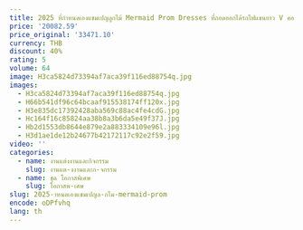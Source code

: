 ```yaml
---
title: 2025 ที่กําหนดเองแชมเปญลูกไม้ Mermaid Prom Dresses ที่ถอดออกได้รถไฟแขนยาว V คอชุดราตรี Robe De Soiree
price: '20082.59'
price_original: '33471.10'
currency: THB
discount: 40%
rating: 5
volume: 64
image: H3ca5824d73394af7aca39f116ed88754q.jpg
images:
  - H3ca5824d73394af7aca39f116ed88754q.jpg
  - H66b541df96c64bcaaf915538174ff120x.jpg
  - H3e835dc17392428aba569c88ac4fe4cdG.jpg
  - Hc164f16c85824aa38b8a3b6da5e49f37J.jpg
  - Hb2d1553db8644e879e2a883334109e96l.jpg
  - H3d1ae1de12b24677b42172117c92e2f59.jpg
video: ''
categories:
  - name: งานแต่งงานและกิจกรรม
    slug: งานแต-งงานและก-จกรรม
  - name: ชุด โอกาสพิเศษ
    slug: โอกาสพ-เศษ
slug: 2025-าหนดเองแชมเปญล-กไม-mermaid-prom
encode: oDPfvhq
lang: th
---
```

  